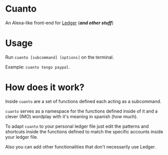 # Cuanto

An Alexa-like front-end for [Ledger](https://www.ledger-cli.org/) (***and other stuff***)

# Usage

Run `cuanto [subcommand] [options]` on the terminal.

Example: `cuanto tengo paypal`.

# How does it work?

Inside `cuanto` are a set of functions defined each acting as a subcommand.

`cuanto` serves as a namespace for the functions defined inside of it and a clever (IMO) wordplay with it's meaning in spanish (how much).

To adapt `cuanto` to your personal ledger file just edit the patterns and shortcuts inside the functions defined to match the specific accounts inside your ledger file.

Also you can add other functionalities that don't necessarily use Ledger.
